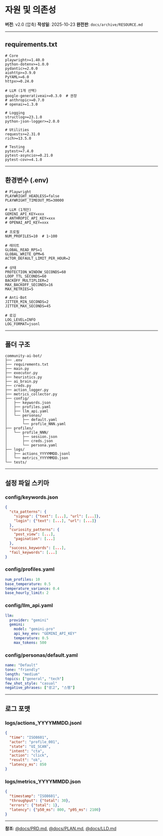 # 자원 및 의존성

**버전**: v2.0 (압축)
**작성일**: 2025-10-23
**완전판**: `docs/archive/RESOURCE.md`

---

## requirements.txt

```
# Core
playwright>=1.40.0
python-dotenv>=1.0.0
pydantic>=2.0.0
aiohttp>=3.9.0
PyYAML>=6.0
httpx>=0.24.0

# LLM (1개 선택)
google-generativeai>=0.3.0  # 권장
# anthropic>=0.7.0
# openai>=1.3.0

# Logging
structlog>=23.1.0
python-json-logger>=2.0.0

# Utilities
requests>=2.31.0
rich>=13.5.0

# Testing
pytest>=7.4.0
pytest-asyncio>=0.21.0
pytest-cov>=4.1.0
```

---

## 환경변수 (.env)

```env
# Playwright
PLAYWRIGHT_HEADLESS=false
PLAYWRIGHT_TIMEOUT_MS=30000

# LLM (1개만)
GEMINI_API_KEY=xxx
# ANTHROPIC_API_KEY=xxx
# OPENAI_API_KEY=xxx

# 프로필
NUM_PROFILES=10  # 1~100

# 레이트
GLOBAL_READ_RPS=1
GLOBAL_WRITE_QPM=6
ACTOR_DEFAULT_LIMIT_PER_HOUR=2

# 상태
PROTECTION_WINDOW_SECONDS=60
LOOP_TTL_SECONDS=60
BACKOFF_MULTIPLIER=2
MAX_BACKOFF_SECONDS=16
MAX_RETRIES=5

# Anti-Bot
JITTER_MIN_SECONDS=2
JITTER_MAX_SECONDS=45

# 로깅
LOG_LEVEL=INFO
LOG_FORMAT=jsonl
```

---

## 폴더 구조

```
community-ai-bot/
├── .env
├── requirements.txt
├── main.py
├── executor.py
├── heuristics.py
├── ai_brain.py
├── creds.py
├── action_logger.py
├── metrics_collector.py
├── config/
│   ├── keywords.json
│   ├── profiles.yaml
│   ├── llm_api.yaml
│   └── personas/
│       ├── default.yaml
│       └── profile_NNN.yaml
├── profiles/
│   └── profile_NNN/
│       ├── session.json
│       ├── creds.json
│       └── persona.yaml
├── logs/
│   ├── actions_YYYYMMDD.jsonl
│   └── metrics_YYYYMMDD.json
└── tests/
```

---

## 설정 파일 스키마

### config/keywords.json
```json
{
  "cta_patterns": {
    "signup": {"text": [...], "url": [...]},
    "login": {"text": [...], "url": [...]}
  },
  "curiosity_patterns": {
    "post_view": [...],
    "pagination": [...]
  },
  "success_keywords": [...],
  "fail_keywords": [...]
}
```

### config/profiles.yaml
```yaml
num_profiles: 10
base_temperature: 0.5
temperature_variance: 0.4
base_hourly_limit: 2
```

### config/llm_api.yaml
```yaml
llm:
  provider: "gemini"
  gemini:
    model: "gemini-pro"
    api_key_env: "GEMINI_API_KEY"
    temperature: 0.5
    max_tokens: 500
```

### config/personas/default.yaml
```yaml
name: "Default"
tone: "friendly"
length: "medium"
topics: ["general", "tech"]
few_shot_style: "casual"
negative_phrases: ["광고", "스팸"]
```

---

## 로그 포맷

### logs/actions_YYYYMMDD.jsonl
```json
{
  "time": "ISO8601",
  "actor": "profile_001",
  "state": "UI_SCAN",
  "intent": "cta",
  "action": "click",
  "result": "ok",
  "latency_ms": 850
}
```

### logs/metrics_YYYYMMDD.json
```json
{
  "timestamp": "ISO8601",
  "throughput": {"total": 30},
  "errors": {"total": 1},
  "latency": {"p50_ms": 800, "p95_ms": 2100}
}
```

---

**참조**: [@docs/PRD.md](PRD.md), [@docs/PLAN.md](PLAN.md), [@docs/LLD.md](LLD.md)
